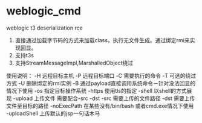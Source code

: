 # weblogic_cmd
weblogic t3 deserialization rce

1. 直接通过加载字节码的方式来加载class，执行无文件生成。通过绑定rmi来实现回显。
2. 支持t3s
3. 支持StreamMessageImpl,MarshalledObject绕过

使用说明：
  -H 远程目标主机
  -P 远程目标端口
  -C 需要执行的命令
  -T 可选的绕过方式
  -U 删除绑定的rmi实例
  -B 通过payload直接调用系统命令－针对没法回显的情况下使用
  -os 指定目标操作系统
  -https 使用tls的指定
  -shell 以shell的方式展现
  -upload 上传文件 需要配合-src -dst
  -src 需要上传的文件路径
  -dst 需要上传文件至目标的路径
  -noExecPath 在某些没有/bin/bash 或者cmd.exe情况下使用
  -uploadShell 上传默认的jsp一句话木马
